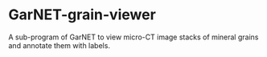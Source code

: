 # GarNET-grain-viewer
A sub-program of GarNET to view micro-CT image stacks of mineral grains and annotate them with labels. 
